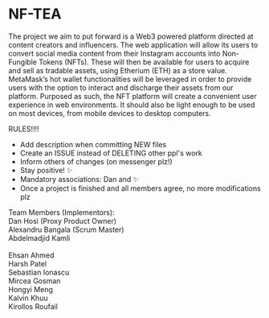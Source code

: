 # NF-TEA

The project we aim to put forward is a Web3
powered platform directed at content creators and
influencers. The web application will allow its users
to convert social media content from their Instagram
accounts into Non-Fungible Tokens (NFTs). These
will then be available for users to acquire and sell
as tradable assets, using Etherium (ETH) as a store
value.
MetaMask’s hot wallet functionalities will be
leveraged in order to provide users with the option
to interact and discharge their assets from our
platform. Purposed as such, the NFT platform
will create a convenient user experience in web
environments. It should also be light enough to
be used on most devices, from mobile devices to
desktop computers.


RULES!!!!<br/>
- Add description when committing NEW files<br/>
- Create an ISSUE instead of DELETING other ppl's work<br/>
- Inform others of changes (on messenger plz!)<br/>
- Stay positive! :sparkles:<br/>
- Mandatory associations: Dan and :sparkles:<br/>
- Once a project is finished and all members agree, no more modifications plz<br/>


Team Members (Implementors):<br/>
Dan Hosi (Proxy Product Owner)<br/>
Alexandru Bangala (Scrum Master)<br/>
Abdelmadjid Kamli<br/>	
Ehsan Ahmed<br/>
Harsh Patel<br/>
Sebastian Ionascu<br/>
Mircea Gosman<br/>
Hongyi Meng<br/>
Kalvin Khuu<br/>
Kirollos Roufail<br/><br/>
